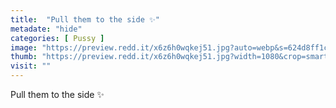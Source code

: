 ```yaml
---
title:  "Pull them to the side ✨"
metadate: "hide"
categories: [ Pussy ]
image: "https://preview.redd.it/x6z6h0wqkej51.jpg?auto=webp&s=624d8ff1cb6ce3f656fe6ee411ca6520e8c6d808"
thumb: "https://preview.redd.it/x6z6h0wqkej51.jpg?width=1080&crop=smart&auto=webp&s=4b2b9148cc380dd71f342ee9bcab9ff43db2e502"
visit: ""
---
```

Pull them to the side ✨
